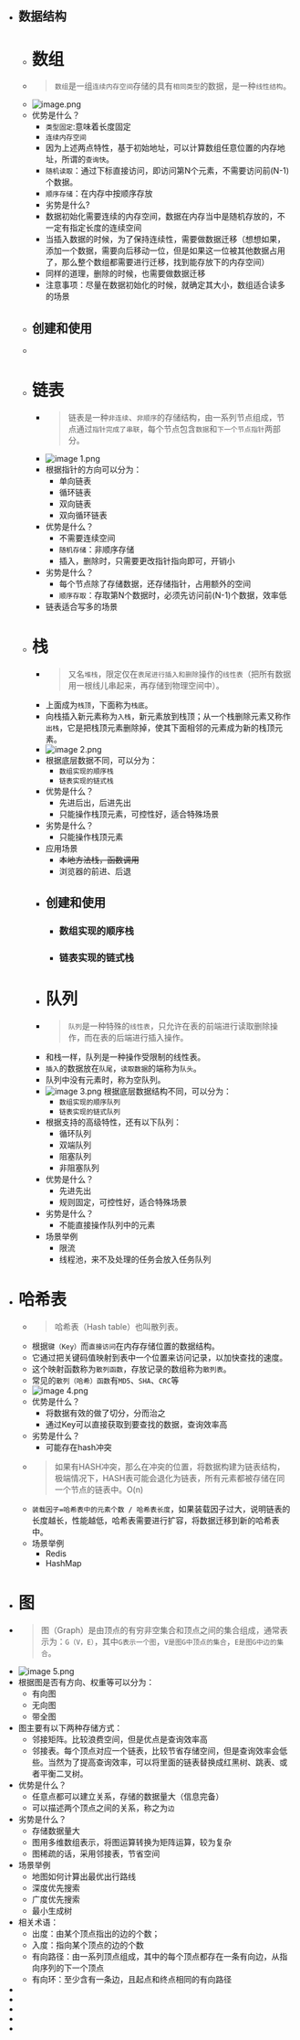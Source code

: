 - 数据结构
	-
	- # 数组
	- > `数组`是一组`连续内存空间`存储的具有`相同类型`的数据，是一种`线性结构`。
	- ![image.png](../assets/image_1668160751217_0.png)
	- 优势是什么？
		- `类型固定`:意味着长度固定
		- `连续内存空间`
		- 因为上述两点特性，基于初始地址，可以计算数组任意位置的内存地址，所谓的`查询快`。
		- `随机读取`：通过下标直接访问，即访问第N个元素，不需要访问前(N-1)个数据。
		- `顺序存储`：在内存中按顺序存放
		- 劣势是什么?
		- 数据初始化需要连续的内存空间，数据在内存当中是随机存放的，不一定有指定长度的连续空间
		- 当插入数据的时候，为了保持连续性，需要做数据迁移（想想如果，添加一个数据，需要向后移动一位，但是如果这一位被其他数据占用了，那么整个数组都需要进行迁移，找到能存放下的内存空间）
		- 同样的道理，删除的时候，也需要做数据迁移
		- 注意事项：尽量在数据初始化的时候，就确定其大小，数组适合读多的场景
	- ## 创建和使用
	- ```Go
	  
	  ```
	- # 链表
		- > 链表是一种`非连续`、`非顺序`的存储结构，由一系列节点组成，节点通过`指针完成了串联`，每个节点包含`数据`和`下一个节点指针`两部分。
		- ![image 1.png](../assets/image_1_1668160770250_0.png)
		- 根据指针的方向可以分为：
			- 单向链表
			- 循环链表
			- 双向链表
			- 双向循环链表
		- 优势是什么？
			- 不需要连续空间
			- `随机存储`：非顺序存储
			- 插入，删除时，只需要更改指针指向即可，开销小
		- 劣势是什么？
			- 每个节点除了存储数据，还存储指针，占用额外的空间
			- `顺序存取`：存取第N个数据时，必须先访问前(N-1)个数据，效率低
		- 链表适合写多的场景
	- # 栈
		- > 又名`堆栈`，限定仅在`表尾进行插入和删除`操作的`线性表`（把所有数据用一根线儿串起来，再存储到物理空间中）。
		- 上面成为`栈顶`，下面称为`栈底`。
		- 向栈插入新元素称为`入栈`，新元素放到栈顶；从一个栈删除元素又称作`出栈`，它是把栈顶元素删除掉，使其下面相邻的元素成为新的栈顶元素。
		- ![image 2.png](../assets/image_2_1668160864680_0.png)
		- 根据底层数据不同，可以分为：
			- `数组实现的顺序栈`
			- `链表实现的链式栈`
		- 优势是什么？
			- 先进后出，后进先出
			- 只能操作栈顶元素，可控性好，适合特殊场景
		- 劣势是什么？
			- 只能操作栈顶元素
		- 应用场景
			- ~~本地方法栈，函数调用~~
			- 浏览器的前进、后退
		- ## 创建和使用
			- ### 数组实现的顺序栈
			- ### 链表实现的链式栈
		- # 队列
		- > `队列`是一种特殊的`线性表`，只允许在表的前端进行读取删除操作，而在表的后端进行插入操作。
		- 和栈一样，队列是一种操作受限制的线性表。
		- `插入`的数据放在`队尾`，`读取数据`的端称为`队头`。
		- 队列中没有元素时，称为空队列。
		- ![image 3.png](../assets/image_3_1668161215328_0.png) 
		  根据底层数据结构不同，可以分为：
			- `数组实现的顺序队列`
			- `链表实现的链式队列`
		- 根据支持的高级特性，还有以下队列：
			- 循环队列
			- 双端队列
			- 阻塞队列
			- 非阻塞队列
		- 优势是什么？
			- 先进先出
			- 规则固定，可控性好，适合特殊场景
		- 劣势是什么？
			- 不能直接操作队列中的元素
		- 场景举例
			- 限流
			- 线程池，来不及处理的任务会放入任务队列
- # 哈希表
	- > 哈希表（Hash table）也叫散列表。
	- 根据`键（Key）`而`直接访问`在内存存储位置的数据结构。
	- 它通过把关键码值映射到表中一个位置来访问记录，以加快查找的速度。
	- 这个映射函数称为`散列函数`，存放记录的数组称为`散列表`。
	- 常见的`散列（哈希）函数`有`MD5`、`SHA`、`CRC`等
	- ![image 4.png](../assets/image_4_1668161337362_0.png)
	- 优势是什么？
		- 将数据有效的做了切分，分而治之
		- 通过Key可以直接获取到要查找的数据，查询效率高
	- 劣势是什么？
		- 可能存在hash冲突
	- > 如果有HASH冲突，那么在冲突的位置，将数据构建为链表结构，极端情况下，HASH表可能会退化为链表，所有元素都被存储在同一个节点的链表中。O(n)
	- `装载因子=哈希表中的元素个数 / 哈希表长度`，如果装载因子过大，说明链表的长度越长，性能越低，哈希表需要进行扩容，将数据迁移到新的哈希表中。
	- 场景举例
		- Redis
		- HashMap
- # 图
- > 图（Graph）是由顶点的有穷非空集合和顶点之间的集合组成，通常表示为：`G（V，E）`，其中`G表示一个图`，`V是图G中顶点的集合`，`E是图G中边的集合`。
- ![image 5.png](../assets/image_5_1668161410797_0.png)
- 根据图是否有方向、权重等可以分为：
	- 有向图
	- 无向图
	- 带全图
- 图主要有以下两种存储方式：
	- 邻接矩阵。比较浪费空间，但是优点是查询效率高
	- 邻接表。每个顶点对应一个链表，比较节省存储空间，但是查询效率会低些。当然为了提高查询效率，可以将里面的链表替换成红黑树、跳表、或者平衡二叉树。
- 优势是什么？
	- 任意点都可以建立关系，存储的数据量大（信息完备）
	- 可以描述两个顶点之间的关系，称之为`边`
- 劣势是什么？
	- 存储数据量大
	- 图用多维数组表示，将图运算转换为矩阵运算，较为复杂
	- 图稀疏的话，采用邻接表，节省空间
- 场景举例
	- 地图如何计算出最优出行路线
	- 深度优先搜索
	- 广度优先搜索
	- 最小生成树
- 相关术语：
	- 出度：由某个顶点指出的边的个数；
	- 入度：指向某个顶点的边的个数
	- 有向路径：由一系列顶点组成，其中的每个顶点都存在一条有向边，从指向序列的下一个顶点
	- 有向环：至少含有一条边，且起点和终点相同的有向路径
-
-
-
-
-